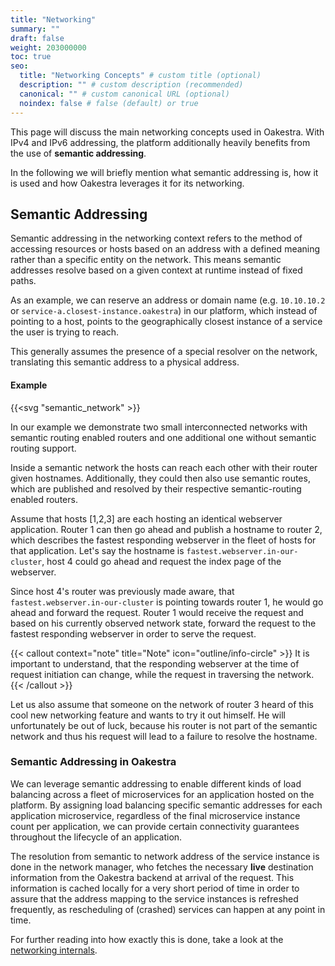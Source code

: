 ```yaml
---
title: "Networking"
summary: ""
draft: false
weight: 203000000
toc: true
seo:
  title: "Networking Concepts" # custom title (optional)
  description: "" # custom description (recommended)
  canonical: "" # custom canonical URL (optional)
  noindex: false # false (default) or true
---
```


This page will discuss the main networking concepts used in Oakestra.
With IPv4 and IPv6 addressing, the platform additionally heavily
benefits from the use of **semantic addressing**.

In the following we will briefly mention what semantic addressing is, how it is used and
how Oakestra leverages it for its networking.


## Semantic Addressing

Semantic addressing in the networking context refers to the method of accessing resources
or hosts based on an address with a defined meaning rather than a specific entity on the 
network. This means semantic addresses resolve based on a given context at runtime instead of
fixed paths.

As an example, we can reserve an address or domain name (e.g. `10.10.10.2` or `service-a.closest-instance.oakestra`)
in our platform, which instead of pointing to a host, points to the geographically closest instance of a
service the user is trying to reach.

This generally assumes the presence of a special resolver on the network,
translating this semantic address to a physical address.

#### Example

{{<svg "semantic_network" >}}

In our example we demonstrate two small interconnected networks with semantic routing enabled routers and one
additional one without semantic routing support. 

Inside a semantic network the hosts can reach each other with their router given hostnames. Additionally, they could
then also use semantic routes, which are published and resolved by their respective semantic-routing enabled routers.

Assume that hosts [1,2,3] are each hosting an identical webserver application. Router 1 can then go ahead and
publish a hostname to router 2, which describes the fastest responding webserver in the fleet of hosts for that
application. Let's say the hostname is `fastest.webserver.in-our-cluster`, host 4 could go ahead and request the
index page of the webserver.

Since host 4's router was previously made aware, that `fastest.webserver.in-our-cluster` is pointing towards router 1, 
he would go ahead and forward the request. Router 1 would receive the request and based on his currently observed 
network state, forward the request to the fastest responding webserver in order to serve the request.

{{< callout context="note" title="Note" icon="outline/info-circle" >}}
It is important to understand, that the responding webserver at the time of request initiation can change, while the
request in traversing the network.
{{< /callout >}}

Let us also assume that someone on the network of router 3 heard of this cool new networking feature and wants to try it
out himself. He will unfortunately be out of luck, because his router is not part of the semantic network and thus his 
request will lead to a failure to resolve the hostname.

### Semantic Addressing in Oakestra

We can leverage semantic addressing to enable different kinds of load balancing across a fleet of
microservices for an application hosted on the platform.
By assigning load balancing specific semantic addresses for each application microservice, 
regardless of the final microservice instance count per application, we can provide certain
connectivity guarantees throughout the lifecycle of an application.

The resolution from semantic to network address of the service instance is done in the network manager,
who fetches the necessary **live** destination information from the Oakestra backend at arrival of the request.
This information is cached locally for a very short period of time in order to assure that the address mapping
to the service instances is refreshed frequently, as rescheduling of (crashed) services can happen at any point in time.

For further reading into how exactly this is done, take a look at the 
[networking internals](../../manuals/networking-internals/load-balancing/).
